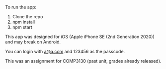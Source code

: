 To run the app:
  1. Clone the repo
  2. npm install
  3. npm start

This app was designed for iOS (Apple iPhone SE (2nd Generation 2020)) and may break on Android.

You can login with a@a.com and 123456 as the passcode.

This was an assignment for COMP3130 (past unit, grades already released).
